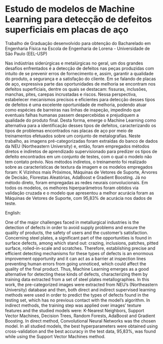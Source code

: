 # Estudo de modelos de Machine Learning para detecção de defeitos superficiais em placas de aço
Trabalho de Graduação desenvolvido para obtenção do Bacharelado em Engenharia Física na Escola de Engenharia de Lorena - Universidade de São Paulo (EEL-USP)

Nas indústrias siderúrgicas e metalúrgicas no geral, um dos grandes desafios enfrentados é a detecção de defeitos nas peças produzidas com intuito de se prevenir erros de fornecimento e, assim, garantir a qualidade do produto, a segurança e a satisfação do cliente. Em se falando de placas de aço, expressiva parte das oportunidades de melhoria se encontram nos defeitos superficiais, dentre os quais se destacam: fissuras, inclusões, manchas, pites, carepas incrustadas e riscos. Nessa perspectiva, estabelecer mecanismos precisos e eficientes para detecção desses tipos de defeitos é uma excelente oportunidade de melhoria, podendo atuar como espécies de barreiras nas linhas de inspeção, impedindo que eventuais falhas humanas passem despercebidas e prejudiquem a qualidade do produto final. Desta forma, emerge o Machine Learning como alternativa para a identificação desses tipos de defeitos, caracterizando os tipos de problemas encontrados nas placas de aço por meio de treinamentos efetuados sobre um conjunto de metalografias. Neste trabalho, as imagens pré-categorizadas foram extraídas do banco de dados da NEU (Northeastern University) e, então, foram empregados métodos diretos e indiretos de aprendizado supervisionado para predizer os tipos de defeito encontrados em um conjunto de testes, com o qual o modelo não tem contato prévio. Nos métodos indiretos, o treinamento foi realizado sobre as características de textura da imagem e os modelos empregados foram: K Vizinhos mais Próximos, Máquinas de Vetores de Suporte, Árvores de Decisão, Florestas Aleatórias, AdaBoost e Gradient Boosting. Já no método direto, foram empregadas as redes neurais convolucionais. Em todos os modelos, os melhores hiperparâmetros foram obtidos via validação cruzada e o modelo que apresentou a melhor acurácia foram as Máquinas de Vetores de Suporte, com 95,83% de acurácia nos dados de teste.


English:

One of the major challenges faced in metallurgical industries is the detection of defects in order to avoid supply problems and ensure the quality of products, the safety of users and the customer’s satisfaction. Concerning steel plates, a significant part of the opportunities is found in surface defects, among which stand out: crazing, inclusions, patches, pitted surface, rolled-in-scale and scratches. Therefore, establishing precise and efficient detecting mechanisms for these types of defects is an enormous improvement opportunity and it can act as a barrier at inspection lines preventing human errors from going unnoticed, which could affect the quality of the final product. Thus, Machine Learning emerges as a good alternative for detecting these kinds of defects, characterizing them by training data extracted from a set of steel plates metallographies. In this work, the pre-categorized images were extracted from NEU’s (Northeastern University) database and then, both direct and indirect supervised learning methods were used in order to predict the types of defects found in the testing set, which has no previous contact with the model’s algorithm. In indirect methods, the training step was applied over images’ texture features and the studied models were: K-Nearest Neighbors, Support Vector Machines, Decision Trees, Random Forests, AdaBoost and Gradient Boosting. In direct method, Convolutional Neural Networks was the chosen model. In all studied models, the best hyperparameters were obtained using cross-validation and the best accuracy in the test data, 95,83%, was found while using the Support Vector Machines method.
